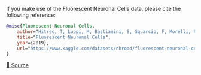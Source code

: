 If you make use of the Fluorescent Neuronal Cells data, please cite the following reference:

``` bibtex 
@misc{Fluorescent Neuronal Cells,
	author="Hitrec, T, Luppi, M, Bastianini, S, Squarcio, F, Morelli, R, Clissa, L, Amici, R.",
	title="Fluorescent Neuronal Cells",
	year={2019},
	url="https://www.kaggle.com/datasets/nbroad/fluorescent-neuronal-cells"
}
```

[🔗 Source](https://www.kaggle.com/datasets/nbroad/fluorescent-neuronal-cells)